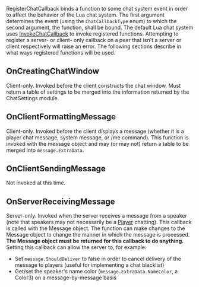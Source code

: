 RegisterChatCallback binds a function to some chat system event in order to affect the behavior of the Lua chat system. The first argument determines the event (using the `ChatCallbackType` enum) to which the second argument, the function, shall be bound. The default Lua chat system uses [InvokeChatCallback](https://developer.roblox.com/en-us/api-reference/function/Chat/InvokeChatCallback) to invoke registered functions. Attempting to register a server- or client- only callback on a peer that isn't a server or client respectively will raise an error. The following sections describe in what ways registered functions will be used.

OnCreatingChatWindow
--------------------

Client-only. Invoked before the client constructs the chat window. Must return a table of settings to be merged into the information returned by the ChatSettings module.

OnClientFormattingMessage
-------------------------

Client-only. Invoked before the client displays a message (whether it is a player chat message, system message, or /me command). This function is invoked with the message object and may (or may not) return a table to be merged into `message.ExtraData`.

OnClientSendingMessage
----------------------

Not invoked at this time.

OnServerReceivingMessage
------------------------

Server-only. Invoked when the server receives a message from a speaker (note that speakers may not necessarily be a [Player](https://developer.roblox.com/en-us/api-reference/class/Player) chatting). This callback is called with the Message object. The function can make changes to the Message object to change the manner in which the message is processed. **The Message object must be returned for this callback to do anything.** Setting this callback can allow the server to, for example:

*   Set `message.ShouldDeliver` to false in order to cancel delivery of the message to players (useful for implementing a chat blacklist)
*   Get/set the speaker's name color (`message.ExtraData.NameColor`, a Color3) on a message-by-message basis